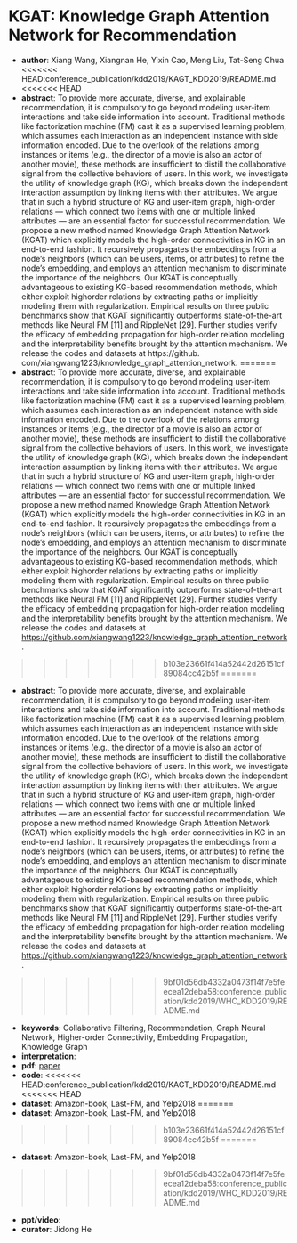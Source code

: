 # KGAT: Knowledge Graph Attention Network for Recommendation
- **author**: Xiang Wang, Xiangnan He, Yixin Cao, Meng Liu, Tat-Seng Chua
<<<<<<< HEAD:conference_publication/kdd2019/KAGT_KDD2019/README.md
<<<<<<< HEAD
- **abstract**: To provide more accurate, diverse, and explainable recommendation, it is compulsory to go beyond modeling user-item interactions and take side information into account. Traditional methods like factorization machine (FM) cast it as a supervised learning problem, which assumes each interaction as an independent instance with side information encoded. Due to the overlook of the relations among instances or items (e.g., the director of a movie is also an actor of another movie), these methods are insufficient to distill the collaborative signal from the collective behaviors of users. In this work, we investigate the utility of knowledge graph (KG), which breaks down the independent interaction assumption by linking items with their attributes. We argue that in such a hybrid structure of KG and user-item graph, high-order relations — which connect two items with one or multiple linked attributes — are an essential factor for successful recommendation. We propose a new method named Knowledge Graph Attention Network (KGAT) which explicitly models the high-order connectivities in KG in an end-to-end fashion. It recursively propagates the embeddings from a node’s neighbors (which can be users, items, or attributes) to refine the node’s embedding, and employs an attention mechanism to discriminate the importance of the neighbors. Our KGAT is conceptually advantageous to existing KG-based recommendation methods, which either exploit highorder relations by extracting paths or implicitly modeling them with regularization. Empirical results on three public benchmarks show that KGAT significantly outperforms state-of-the-art methods like Neural FM [11] and RippleNet [29]. Further studies verify the efficacy of embedding propagation for high-order relation modeling and the interpretability benefits brought by the attention mechanism. We release the codes and datasets at https://github. com/xiangwang1223/knowledge_graph_attention_network.
=======
- **abstract**: To provide more accurate, diverse, and explainable recommendation, it is compulsory to go beyond modeling user-item interactions and take side information into account. Traditional methods like factorization machine (FM) cast it as a supervised learning problem, which assumes each interaction as an independent instance with side information encoded. Due to the overlook of the relations among instances or items (e.g., the director of a movie is also an actor of another movie), these methods are insufficient to distill the collaborative signal from the collective behaviors of users. In this work, we investigate the utility of knowledge graph (KG), which breaks down the independent interaction assumption by linking items with their attributes. We argue that in such a hybrid structure of KG and user-item graph, high-order relations — which connect two items with one or multiple linked attributes — are an essential factor for successful recommendation. We propose a new method named Knowledge Graph Attention Network (KGAT) which explicitly models the high-order connectivities in KG in an end-to-end fashion. It recursively propagates the embeddings from a node’s neighbors (which can be users, items, or attributes) to refine the node’s embedding, and employs an attention mechanism to discriminate the importance of the neighbors. Our KGAT is conceptually advantageous to existing KG-based recommendation methods, which either exploit highorder relations by extracting paths or implicitly modeling them with regularization. Empirical results on three public benchmarks show that KGAT significantly outperforms state-of-the-art methods like Neural FM [11] and RippleNet [29]. Further studies verify the efficacy of embedding propagation for high-order relation modeling and the interpretability benefits brought by the attention mechanism. We release the codes and datasets at https://github.com/xiangwang1223/knowledge_graph_attention_network.
>>>>>>> b103e23661f414a52442d26151cf89084cc42b5f
=======
- **abstract**: To provide more accurate, diverse, and explainable recommendation, it is compulsory to go beyond modeling user-item interactions and take side information into account. Traditional methods like factorization machine (FM) cast it as a supervised learning problem, which assumes each interaction as an independent instance with side information encoded. Due to the overlook of the relations among instances or items (e.g., the director of a movie is also an actor of another movie), these methods are insufficient to distill the collaborative signal from the collective behaviors of users. In this work, we investigate the utility of knowledge graph (KG), which breaks down the independent interaction assumption by linking items with their attributes. We argue that in such a hybrid structure of KG and user-item graph, high-order relations — which connect two items with one or multiple linked attributes — are an essential factor for successful recommendation. We propose a new method named Knowledge Graph Attention Network (KGAT) which explicitly models the high-order connectivities in KG in an end-to-end fashion. It recursively propagates the embeddings from a node’s neighbors (which can be users, items, or attributes) to refine the node’s embedding, and employs an attention mechanism to discriminate the importance of the neighbors. Our KGAT is conceptually advantageous to existing KG-based recommendation methods, which either exploit highorder relations by extracting paths or implicitly modeling them with regularization. Empirical results on three public benchmarks show that KGAT significantly outperforms state-of-the-art methods like Neural FM [11] and RippleNet [29]. Further studies verify the efficacy of embedding propagation for high-order relation modeling and the interpretability benefits brought by the attention mechanism. We release the codes and datasets at https://github.com/xiangwang1223/knowledge_graph_attention_network.
>>>>>>> 9bf01d56db4332a0473f14f7e5feecea12deba58:conference_publication/kdd2019/WHC_KDD2019/README.md
- **keywords**: Collaborative Filtering, Recommendation, Graph Neural Network, Higher-order Connectivity, Embedding Propagation, Knowledge Graph
- **interpretation**:
- **pdf**: [paper](https://arxiv.org/abs/1905.07854v1)
- **code**: 
<<<<<<< HEAD:conference_publication/kdd2019/KAGT_KDD2019/README.md
<<<<<<< HEAD
- **dataset**: Amazon-book, Last-FM, and Yelp2018
=======
- **dataset**: Amazon-book, Last-FM,  and Yelp2018
>>>>>>> b103e23661f414a52442d26151cf89084cc42b5f
=======
- **dataset**: Amazon-book, Last-FM,  and Yelp2018
>>>>>>> 9bf01d56db4332a0473f14f7e5feecea12deba58:conference_publication/kdd2019/WHC_KDD2019/README.md
- **ppt/video**:
- **curator**: Jidong He
